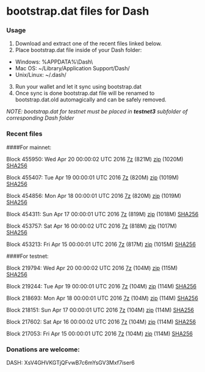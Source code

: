 # bootstrap.dat files for Dash

### Usage

1. Download and extract one of the recent files linked below.
2. Place bootstrap.dat file inside of your Dash folder:
 - Windows: %APPDATA%\Dash\
 - Mac OS: ~/Library/Application Support/Dash/
 - Unix/Linux: ~/.dash/
3. Run your wallet and let it sync using bootstrap.dat
4. Once sync is done bootstrap.dat file will be renamed to bootstrap.dat.old automagically and can be safely removed.

_NOTE: bootstrap.dat for testnet must be placed in **testnet3** subfolder of corresponding Dash folder_

### Recent files

####For mainnet:

Block 455950: Wed Apr 20 00:00:02 UTC 2016 [7z](https://transfer.sh/HHwEg/bootstrap.dat.20160420.7z) (821M) [zip](https://transfer.sh/DYLsj/bootstrap.dat.20160420.zip) (1020M) [SHA256](https://transfer.sh/UYsvP/sha256.txt)

Block 455407: Tue Apr 19 00:00:01 UTC 2016 [7z](https://transfer.sh/Oho0m/bootstrap.dat.20160419.7z) (820M) [zip](https://transfer.sh/QA7gq/bootstrap.dat.20160419.zip) (1019M) [SHA256](https://transfer.sh/L5iAc/sha256.txt)

Block 454856: Mon Apr 18 00:00:01 UTC 2016 [7z](https://transfer.sh/10riT9/bootstrap.dat.20160418.7z) (820M) [zip](https://transfer.sh/DmEC5/bootstrap.dat.20160418.zip) (1019M) [SHA256](https://transfer.sh/5WGch/sha256.txt)

Block 454311: Sun Apr 17 00:00:01 UTC 2016 [7z](https://transfer.sh/dnjTz/bootstrap.dat.20160417.7z) (819M) [zip](https://transfer.sh/7lFqd/bootstrap.dat.20160417.zip) (1018M) [SHA256](https://transfer.sh/EILAa/sha256.txt)

Block 453757: Sat Apr 16 00:00:02 UTC 2016 [7z](https://transfer.sh/myM0h/bootstrap.dat.20160416.7z) (818M) [zip](https://transfer.sh/8gAVM/bootstrap.dat.20160416.zip) (1017M) [SHA256](https://transfer.sh/Fo8xx/sha256.txt)

Block 453213: Fri Apr 15 00:00:01 UTC 2016 [7z]() (817M) [zip]() (1015M) [SHA256](https://transfer.sh/bRVmD/sha256.txt)

####For testnet:

Block 219794: Wed Apr 20 00:00:02 UTC 2016 [7z](https://transfer.sh/11ZeY1/bootstrap.dat.20160420.7z) (104M) [zip](https://transfer.sh/qTsID/bootstrap.dat.20160420.zip) (115M) [SHA256](https://transfer.sh/bzAIJ/sha256.txt)

Block 219244: Tue Apr 19 00:00:01 UTC 2016 [7z](https://transfer.sh/mlBa2/bootstrap.dat.20160419.7z) (104M) [zip](https://transfer.sh/a5pZW/bootstrap.dat.20160419.zip) (114M) [SHA256](https://transfer.sh/FBqqs/sha256.txt)

Block 218693: Mon Apr 18 00:00:01 UTC 2016 [7z](https://transfer.sh/Qx1DJ/bootstrap.dat.20160418.7z) (104M) [zip](https://transfer.sh/Wz4zu/bootstrap.dat.20160418.zip) (114M) [SHA256](https://transfer.sh/1d3A6/sha256.txt)

Block 218151: Sun Apr 17 00:00:01 UTC 2016 [7z](https://transfer.sh/10p3Bw/bootstrap.dat.20160417.7z) (104M) [zip](https://transfer.sh/6qrKa/bootstrap.dat.20160417.zip) (114M) [SHA256](https://transfer.sh/3gtdo/sha256.txt)

Block 217602: Sat Apr 16 00:00:02 UTC 2016 [7z](https://transfer.sh/GTrbe/bootstrap.dat.20160416.7z) (104M) [zip](https://transfer.sh/tcP6Q/bootstrap.dat.20160416.zip) (114M) [SHA256](https://transfer.sh/xv8Mh/sha256.txt)

Block 217053: Fri Apr 15 00:00:01 UTC 2016 [7z](https://transfer.sh/QN70j/bootstrap.dat.20160415.7z) (104M) [zip](https://transfer.sh/URqF5/bootstrap.dat.20160415.zip) (114M) [SHA256](https://transfer.sh/VJyfM/sha256.txt)

### Donations are welcome:

DASH: XsV4GHVKGTjQFvwB7c6mYsGV3Mxf7iser6

